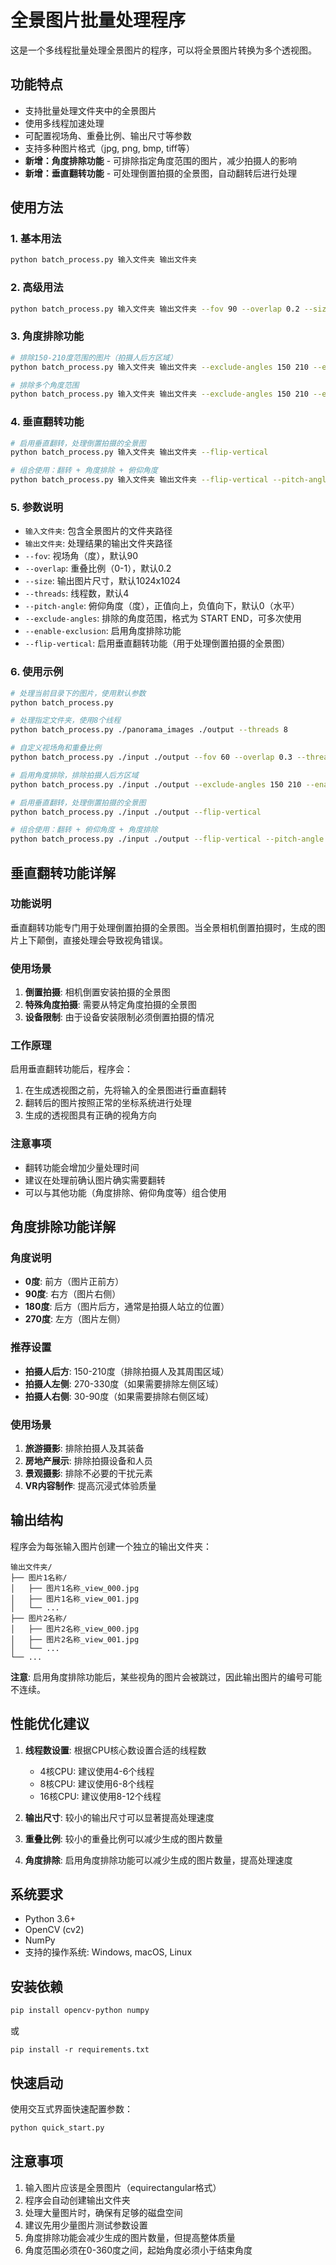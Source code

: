 # 全景图片批量处理程序

这是一个多线程批量处理全景图片的程序，可以将全景图片转换为多个透视图。

## 功能特点

- 支持批量处理文件夹中的全景图片
- 使用多线程加速处理
- 可配置视场角、重叠比例、输出尺寸等参数
- 支持多种图片格式（jpg, png, bmp, tiff等）
- **新增：角度排除功能** - 可排除指定角度范围的图片，减少拍摄人的影响
- **新增：垂直翻转功能** - 可处理倒置拍摄的全景图，自动翻转后进行处理

## 使用方法

### 1. 基本用法

```bash
python batch_process.py 输入文件夹 输出文件夹
```

### 2. 高级用法

```bash
python batch_process.py 输入文件夹 输出文件夹 --fov 90 --overlap 0.2 --size 1024 1024 --threads 8
```

### 3. 角度排除功能

```bash
# 排除150-210度范围的图片（拍摄人后方区域）
python batch_process.py 输入文件夹 输出文件夹 --exclude-angles 150 210 --enable-exclusion

# 排除多个角度范围
python batch_process.py 输入文件夹 输出文件夹 --exclude-angles 150 210 --exclude-angles 270 330 --enable-exclusion
```

### 4. 垂直翻转功能

```bash
# 启用垂直翻转，处理倒置拍摄的全景图
python batch_process.py 输入文件夹 输出文件夹 --flip-vertical

# 组合使用：翻转 + 角度排除 + 俯仰角度
python batch_process.py 输入文件夹 输出文件夹 --flip-vertical --pitch-angle 15 --exclude-angles 150 210 --enable-exclusion
```

### 5. 参数说明

- `输入文件夹`: 包含全景图片的文件夹路径
- `输出文件夹`: 处理结果的输出文件夹路径
- `--fov`: 视场角（度），默认90
- `--overlap`: 重叠比例（0-1），默认0.2
- `--size`: 输出图片尺寸，默认1024x1024
- `--threads`: 线程数，默认4
- `--pitch-angle`: 俯仰角度（度），正值向上，负值向下，默认0（水平）
- `--exclude-angles`: 排除的角度范围，格式为 START END，可多次使用
- `--enable-exclusion`: 启用角度排除功能
- `--flip-vertical`: 启用垂直翻转功能（用于处理倒置拍摄的全景图）

### 6. 使用示例

```bash
# 处理当前目录下的图片，使用默认参数
python batch_process.py

# 处理指定文件夹，使用8个线程
python batch_process.py ./panorama_images ./output --threads 8

# 自定义视场角和重叠比例
python batch_process.py ./input ./output --fov 60 --overlap 0.3 --threads 6

# 启用角度排除，排除拍摄人后方区域
python batch_process.py ./input ./output --exclude-angles 150 210 --enable-exclusion

# 启用垂直翻转，处理倒置拍摄的全景图
python batch_process.py ./input ./output --flip-vertical

# 组合使用：翻转 + 俯仰角度 + 角度排除
python batch_process.py ./input ./output --flip-vertical --pitch-angle -10 --exclude-angles 150 210 --enable-exclusion
```

## 垂直翻转功能详解

### 功能说明
垂直翻转功能专门用于处理倒置拍摄的全景图。当全景相机倒置拍摄时，生成的图片上下颠倒，直接处理会导致视角错误。

### 使用场景
1. **倒置拍摄**: 相机倒置安装拍摄的全景图
2. **特殊角度拍摄**: 需要从特定角度拍摄的全景图
3. **设备限制**: 由于设备安装限制必须倒置拍摄的情况

### 工作原理
启用垂直翻转功能后，程序会：
1. 在生成透视图之前，先将输入的全景图进行垂直翻转
2. 翻转后的图片按照正常的坐标系统进行处理
3. 生成的透视图具有正确的视角方向

### 注意事项
- 翻转功能会增加少量处理时间
- 建议在处理前确认图片确实需要翻转
- 可以与其他功能（角度排除、俯仰角度等）组合使用

## 角度排除功能详解

### 角度说明
- **0度**: 前方（图片正前方）
- **90度**: 右方（图片右侧）
- **180度**: 后方（图片后方，通常是拍摄人站立的位置）
- **270度**: 左方（图片左侧）

### 推荐设置
- **拍摄人后方**: 150-210度（排除拍摄人及其周围区域）
- **拍摄人左侧**: 270-330度（如果需要排除左侧区域）
- **拍摄人右侧**: 30-90度（如果需要排除右侧区域）

### 使用场景
1. **旅游摄影**: 排除拍摄人及其装备
2. **房地产展示**: 排除拍摄设备和人员
3. **景观摄影**: 排除不必要的干扰元素
4. **VR内容制作**: 提高沉浸式体验质量

## 输出结构

程序会为每张输入图片创建一个独立的输出文件夹：

```
输出文件夹/
├── 图片1名称/
│   ├── 图片1名称_view_000.jpg
│   ├── 图片1名称_view_001.jpg
│   └── ...
├── 图片2名称/
│   ├── 图片2名称_view_000.jpg
│   ├── 图片2名称_view_001.jpg
│   └── ...
└── ...
```

**注意**: 启用角度排除功能后，某些视角的图片会被跳过，因此输出图片的编号可能不连续。

## 性能优化建议

1. **线程数设置**: 根据CPU核心数设置合适的线程数
   - 4核CPU: 建议使用4-6个线程
   - 8核CPU: 建议使用6-8个线程
   - 16核CPU: 建议使用8-12个线程

2. **输出尺寸**: 较小的输出尺寸可以显著提高处理速度

3. **重叠比例**: 较小的重叠比例可以减少生成的图片数量

4. **角度排除**: 启用角度排除功能可以减少生成的图片数量，提高处理速度

## 系统要求

- Python 3.6+
- OpenCV (cv2)
- NumPy
- 支持的操作系统: Windows, macOS, Linux

## 安装依赖

```bash
pip install opencv-python numpy 
```

或

```
pip install -r requirements.txt
```

## 快速启动

使用交互式界面快速配置参数：

```bash
python quick_start.py
```

## 注意事项

1. 输入图片应该是全景图片（equirectangular格式）
2. 程序会自动创建输出文件夹
3. 处理大量图片时，确保有足够的磁盘空间
4. 建议先用少量图片测试参数设置
5. 角度排除功能会减少生成的图片数量，但提高整体质量
6. 角度范围必须在0-360度之间，起始角度必须小于结束角度
